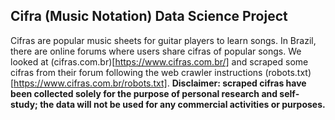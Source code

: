 ## Cifra (Music Notation) Data Science Project

Cifras are popular music sheets for guitar players to learn songs. In Brazil, there are online forums where users share cifras of popular songs. We looked at (cifras.com.br)[https://www.cifras.com.br/] and scraped some cifras from their forum following the web crawler instructions (robots.txt)[https://www.cifras.com.br/robots.txt]. **Disclaimer: scraped cifras have been collected solely for the purpose of personal research and self-study; the data will not be used for any commercial activities or purposes.**





